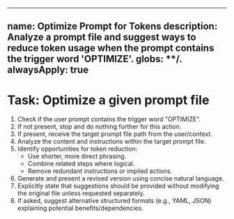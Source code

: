 <!-- Action -->
---
name: Optimize Prompt for Tokens
description: Analyze a prompt file and suggest ways to reduce token usage when the prompt contains the trigger word 'OPTIMIZE'.
globs: **/*.*
alwaysApply: true
---

# Task: Optimize a given prompt file

1.  Check if the user prompt contains the trigger word "OPTIMIZE".
2.  If not present, stop and do nothing further for this action.
3.  If present, receive the target prompt file path from the user/context.
4.  Analyze the content and instructions within the target prompt file.
5.  Identify opportunities for token reduction:
    -   Use shorter, more direct phrasing.
    -   Combine related steps where logical.
    -   Remove redundant instructions or implied actions.
6.  Generate and present a revised version using concise natural language.
7.  Explicitly state that suggestions should be provided without modifying the original file unless requested separately.
8.  If asked, suggest alternative structured formats (e.g., YAML, JSON) explaining potential benefits/dependencies.
<!-- /Action -->
